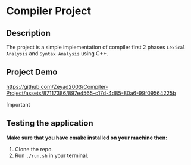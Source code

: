 # Compiler Project 

## Description

The project is a simple implementation of compiler first 2 phases `Lexical Analysis` and `Syntax Analysis` using C++.


## Project Demo

https://github.com/Zeyad2003/Compiler-Project/assets/87117386/897e4565-c17d-4d85-80a6-99f09564225b

> [!IMPORTANT]
> ## Testing the application
> **Make sure that you have cmake installed on your machine then:**
> 1. Clone the repo.
> 2. Run `./run.sh` in your terminal.
